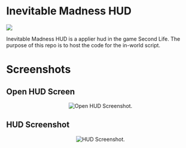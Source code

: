 # Inevitable Madness HUD
<img src="https://scontent.fhuy2-1.fna.fbcdn.net/v/t1.0-9/23319464_2002384526713763_1729204278869103142_n.png?_nc_cat=111&_nc_ht=scontent.fhuy2-1.fna&oh=f51777f58db0c1089220bae7b9e54963&oe=5D27CCC8">

Inevitable Madness HUD is a applier hud in the game Second Life. The purpose of this repo is to host the code for the in-world script. 

# Screenshots
## Open HUD Screen
<p align="center">
    <img src="https://i.imgur.com/53s482h.png" alt="Open HUD Screenshot.">
</p>

## HUD Screenshot
<p align="center">
    <img src="https://i.imgur.com/IBbtuiS.png" alt="HUD Screenshot.">
</p>

